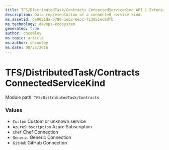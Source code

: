 ```yaml
---
title: TFS/DistributedTask/Contracts ConnectedServiceKind API | Extensions for Azure DevOps Services
description: Data representation of a connected service kind.
ms.assetid: de0051da-b780-1e52-6e3c-713051ec9dfb
ms.technology: devops-ecosystem
generated: true
author: chcomley
ms.topic: article
ms.author: chcomley
ms.date: 08/25/2016
---
```


# TFS/DistributedTask/Contracts ConnectedServiceKind

Module path: `TFS/DistributedTask/Contracts`

### Values

* `Custom` Custom or unknown service
* `AzureSubscription` Azure Subscription
* `Chef` Chef Connection
* `Generic` Generic Connection
* `GitHub` GitHub Connection
